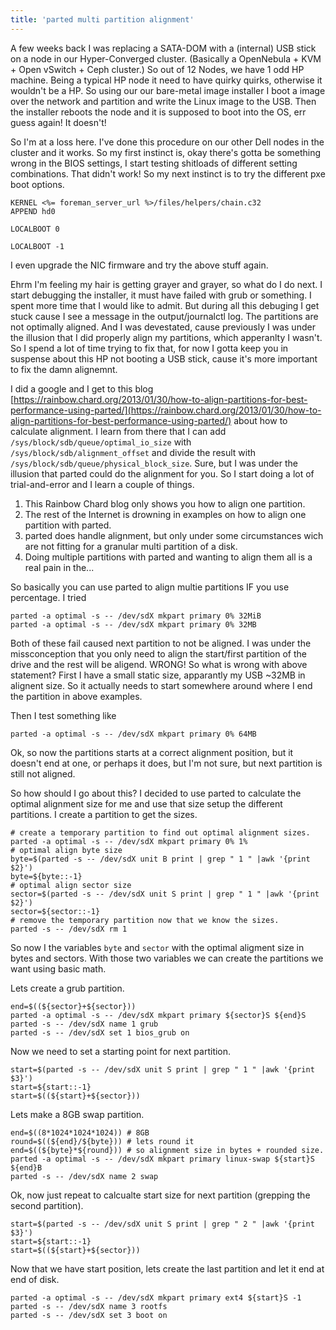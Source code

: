 ```yaml
---
title: 'parted multi partition alignment'
---
```


A few weeks back I was replacing a SATA-DOM with a (internal) USB stick on a node in our Hyper-Converged cluster. (Basically a OpenNebula + KVM + Open vSwitch + Ceph cluster.)
So out of 12 Nodes, we have 1 odd HP machine.
Being a typical HP node it need to have quirky quirks, otherwise it wouldn't be a HP. So using our our bare-metal image installer I boot a image over the network and partition and write the Linux image to the USB. Then the installer reboots the node and it is supposed to boot into the OS, err guess again! It doesn't!

So I'm at a loss here. I've done this procedure on our other Dell nodes in the cluster and it works. So my first instinct is, okay there's gotta be something wrong in the BIOS settings, I start testing shitloads of different setting combinations. That didn't work!
So my next instinct is to try the different pxe boot options.

```
KERNEL <%= foreman_server_url %>/files/helpers/chain.c32
APPEND hd0
```

```
LOCALBOOT 0
```

```
LOCALBOOT -1
```

I even upgrade the NIC firmware and try the above stuff again.

Ehrm I'm feeling my hair is getting grayer and grayer, so what do I do next. I start debugging the installer, it must have failed with grub or something. I spent more time that I would like to admit. But during all this debuging I get stuck cause I see a message in the output/journalctl log. The partitions are not optimally aligned. And I was devestated, cause previously I was under the illusion that I did properly align my partitions, which apperanlty I wasn't. So I spend a lot of time trying to fix that, for now I gotta keep you in suspense about this HP not booting a USB stick, cause it's more important to fix the damn alignemnt.

I did a google and I get to this blog [https://rainbow.chard.org/2013/01/30/how-to-align-partitions-for-best-performance-using-parted/](https://rainbow.chard.org/2013/01/30/how-to-align-partitions-for-best-performance-using-parted/) about how to calculate alignment. I learn from there that I can add `/sys/block/sdb/queue/optimal_io_size` with `/sys/block/sdb/alignment_offset` and divide the result with `/sys/block/sdb/queue/physical_block_size`. Sure, but I was under the illusion that parted could do the alignment for you. So I start doing a lot of trial-and-error and I learn a couple of things.

1. This Rainbow Chard blog only shows you how to align one partition.
2. The rest of the Internet is drowning in examples on how to align one partition with parted.
3. parted does handle alignment, but only under some circumstances wich are not fitting for a granular multi partition of a disk.
4. Doing multiple partitions with parted and wanting to align them all is a real pain in the...

So basically you can use parted to align multie partitions IF you use percentage. I tried
```
parted -a optimal -s -- /dev/sdX mkpart primary 0% 32MiB
parted -a optimal -s -- /dev/sdX mkpart primary 0% 32MB
```
Both of these fail caused next partition to not be aligned. I was under the missconception that you only need to align the start/first partition of the drive and the rest will be aligend. WRONG!
So what is wrong with above statement? First I have a small static size, apparantly my USB ~32MB in alignent size. So it actually needs to start somewhere around where I end the partition in above examples.

Then I test something like
```
parted -a optimal -s -- /dev/sdX mkpart primary 0% 64MB
```
Ok, so now the partitions starts at a correct alignment position, but it doesn't end at one, or perhaps it does, but I'm not sure, but next partition is still not aligned.

So how should I go about this? I decided to use parted to calculate the optimal alignment size for me and use that size setup the different partitions.
I create a partition to get the sizes.

```
# create a temporary partition to find out optimal alignment sizes.
parted -a optimal -s -- /dev/sdX mkpart primary 0% 1%
# optimal align byte size
byte=$(parted -s -- /dev/sdX unit B print | grep " 1 " |awk '{print $2}')
byte=${byte::-1}
# optimal align sector size
sector=$(parted -s -- /dev/sdX unit S print | grep " 1 " |awk '{print $2}')
sector=${sector::-1}
# remove the temporary partition now that we know the sizes.
parted -s -- /dev/sdX rm 1
```

So now I the variables `byte` and `sector` with the optimal aligment size in bytes and sectors.
With those two variables we can create the partitions we want using basic math.

Lets create a grub partition.

```
end=$((${sector}+${sector}))
parted -a optimal -s -- /dev/sdX mkpart primary ${sector}S ${end}S
parted -s -- /dev/sdX name 1 grub
parted -s -- /dev/sdX set 1 bios_grub on
```

Now we need to set a starting point for next partition.

```
start=$(parted -s -- /dev/sdX unit S print | grep " 1 " |awk '{print $3}')
start=${start::-1}
start=$((${start}+${sector}))
```

Lets make a 8GB swap partition.

```
end=$((8*1024*1024*1024)) # 8GB
round=$((${end}/${byte})) # lets round it
end=$((${byte}*${round})) # so alignment size in bytes + rounded size.
parted -a optimal -s -- /dev/sdX mkpart primary linux-swap ${start}S ${end}B
parted -s -- /dev/sdX name 2 swap
```

Ok, now just repeat to calcualte start size for next partition (grepping the second partition).

```
start=$(parted -s -- /dev/sdX unit S print | grep " 2 " |awk '{print $3}')
start=${start::-1}
start=$((${start}+${sector}))
```

Now that we have start position, lets create the last partition and let it end at end of disk.

```
parted -a optimal -s -- /dev/sdX mkpart primary ext4 ${start}S -1
parted -s -- /dev/sdX name 3 rootfs
parted -s -- /dev/sdX set 3 boot on
```
